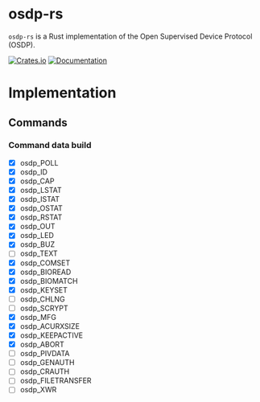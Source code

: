 # osdp-rs

`osdp-rs` is a Rust implementation of the Open Supervised Device Protocol (OSDP).

[![Crates.io](https://img.shields.io/crates/v/osdp)](https://crates.io/crates/osdp)
[![Documentation](https://docs.rs/osdp/badge.svg)](https://docs.rs/osdp)

# Implementation

## Commands

### Command data build

 - [x] osdp_POLL
 - [x] osdp_ID
 - [x] osdp_CAP
 - [x] osdp_LSTAT
 - [x] osdp_ISTAT
 - [x] osdp_OSTAT
 - [x] osdp_RSTAT
 - [x] osdp_OUT
 - [x] osdp_LED
 - [x] osdp_BUZ
 - [ ] osdp_TEXT
 - [x] osdp_COMSET
 - [x] osdp_BIOREAD
 - [x] osdp_BIOMATCH
 - [x] osdp_KEYSET
 - [ ] osdp_CHLNG
 - [ ] osdp_SCRYPT
 - [x] osdp_MFG
 - [x] osdp_ACURXSIZE
 - [x] osdp_KEEPACTIVE
 - [x] osdp_ABORT
 - [ ] osdp_PIVDATA
 - [ ] osdp_GENAUTH
 - [ ] osdp_CRAUTH
 - [ ] osdp_FILETRANSFER
 - [ ] osdp_XWR
